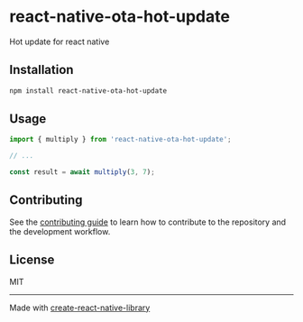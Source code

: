 # react-native-ota-hot-update

Hot update for react native

## Installation

```sh
npm install react-native-ota-hot-update
```

## Usage


```js
import { multiply } from 'react-native-ota-hot-update';

// ...

const result = await multiply(3, 7);
```


## Contributing

See the [contributing guide](CONTRIBUTING.md) to learn how to contribute to the repository and the development workflow.

## License

MIT

---

Made with [create-react-native-library](https://github.com/callstack/react-native-builder-bob)
